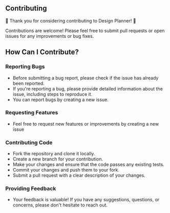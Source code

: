 ## Contributing

🎉 Thank you for considering contributing to Design Planner! 🎉

Contributions are welcome! Please feel free to submit pull requests or open issues for any improvements or bug fixes.

## How Can I Contribute?

### Reporting Bugs

- Before submitting a bug report, please check if the issue has already been reported.
- If you're reporting a bug, please provide detailed information about the issue, including steps to reproduce it.
- You can report bugs by creating a new issue.

### Requesting Features

- Feel free to request new features or improvements by creating a new issue

### Contributing Code

- Fork the repository and clone it locally.
- Create a new branch for your contribution.
- Make your changes and ensure that the code passes any existing tests.
- Commit your changes and push them to your fork.
- Submit a pull request with a clear description of your changes.

### Providing Feedback

- Your feedback is valuable! If you have any suggestions, questions, or concerns, please don't hesitate to reach out.